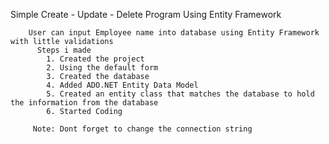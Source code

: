 Simple Create - Update - Delete Program
      Using Entity Framework
      
    
      
      
        User can input Employee name into database using Entity Framework with little validations
          Steps i made
            1. Created the project
            2. Using the default form
            3. Created the database
            4. Added ADO.NET Entity Data Model
            5. Created an entity class that matches the database to hold the information from the database
            6. Started Coding
            
         Note: Dont forget to change the connection string
